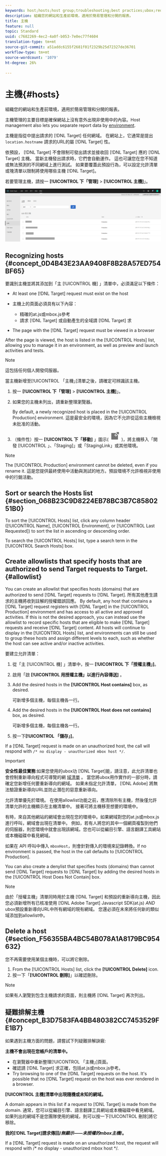 ```yaml
---
keywords: host;hosts;host group;troubleshooting;best practices;ubox;redirects;redirect;whitelist;allowlist;blacklist;blocklist
description: 組織您的網站和生產前環境，適用於簡易管理和分開的報表。
title: 主機
feature: null
topic: Standard
uuid: c7682269-4ec2-4a0f-b053-7e0ec77f4604
translation-type: tm+mt
source-git-commit: a51addc6155f2681f01f2329b25d72327de36701
workflow-type: tm+mt
source-wordcount: '1079'
ht-degree: 26%

---
```



# 主機{#hosts}

組織您的網站和生產前環境，適用於簡易管理和分開的報表。

主機管理的主要目標是確保網站上沒有意外出現非使用中的內容。Host management also lets you separate report data by [environment](/help/administrating-target/environments.md).

主機是指從中提出請求的 [!DNL Target] 任何網域。 在網站上，它通常是提出 `location.hostname` 請求的URL的屬 [!DNL Target] 性。

依預設， [!DNL Target] 不會限制可發出請求並接收回 [!DNL Target] 應的 [!DNL Target] 主機。 當新主機發出請求時，它們會自動運作。 這也可讓您在您不知道或無法預測的不同網域上進行測試。 如果要覆蓋此預設行為，可以設定允許清單或塊清單以限制將使用哪些主機 [!DNL Target]。

若要管理主機，請按一 **[!UICONTROL 下「管理]** > **[!UICONTROL 主機]**」。

![](assets/hosts_list.png)

## Recognizing hosts {#concept_0D4B43E23AA9408F8B28A57ED754BF65}

要識別主機並將其添加到「主 [!UICONTROL 機] 」清單中，必須滿足以下條件：

* At least one [!DNL Target] request must exist on the host
* 主機上的頁面必須具有以下內容：

   * 精確的at.js或mbox.js參考
   * 請求 [!DNL Target] 或自動產生的全域請 [!DNL Target] 求

* The page with the [!DNL Target] request must be viewed in a browser

After the page is viewed, the host is listed in the [!UICONTROL Hosts] list, allowing you to manage it in an environment, as well as preview and launch activities and tests.

>[!NOTE]
>
>這包括任何個人開發伺服器。

當主機新增至[!UICONTROL 「主機」]清單之後，請確定可辨識該主機。

1. 按一 **[!UICONTROL 下「管理]** > **[!UICONTROL 主機]**」。
1. 如果您的主機未列出，請重新整理瀏覽器。

   By default, a newly recognized host is placed in the [!UICONTROL Production] environment. 這是最安全的環境，因為它不允許從這些主機檢視未批准的活動。

1. （條件性）按一 **[!UICONTROL 下「移動]** 」圖示( ![移動圖示](/help/administrating-target/assets/icon-move.png) )，將主機移入「開發 [!UICONTROL 」、「Staging]」或「StagingLink」或其他環境。

>[!NOTE]
>
>The [!UICONTROL Production] environment cannot be deleted, even if you rename it. 這是您提供最終使用中活動與測試的地方。預設環境不允許檢視非使用中的行銷活動。

## Sort or search the Hosts list {#section_068B23C9D8224EB78BC3B7C8580251B0}

To sort the [!UICONTROL Hosts] list, click any column header ([!UICONTROL Name], [!UICONTROL Environment], or [!UICONTROL Last Requested]) to sort the list in ascending or descending order.

To search the [!UICONTROL Hosts] list, type a search term in the [!UICONTROL Search Hosts] box.

## Create allowlists that specify hosts that are authorized to send Target requests to Target. {#allowlist}

You can create an allowlist that specifies hosts (domains) that are authorized to send [!DNL Target] requests to [!DNL Target]. 所有其他產生請求的主機將收到註解的授權錯誤回應。 By default, any host that contains a [!DNL Target] request registers with [!DNL Target] in the [!UICONTROL Production] environment and has access to all active and approved activities. If this is not the desired approach, you can instead use the allowlist to record specific hosts that are eligible to make [!DNL Target] requests and receive [!DNL Target] content. All hosts will continue to display in the [!UICONTROL Hosts] list, and environments can still be used to group these hosts and assign different levels to each, such as whether the host can see active and/or inactive activities.

要建立允許清單：

1. 從「主 [!UICONTROL 機] 」清單中，按一 **[!UICONTROL 下「授權主機」]**。
1. 啟用「啟 **[!UICONTROL 用授權主機」以進行內容傳送]** 。
1. Add the desired hosts in the **[!UICONTROL Host contains]** box, as desired.

   可新增多個主機，每個主機各一行。

1. Add the desired hosts in the **[!UICONTROL Host does not contains]** box, as desired.

   可新增多個主機，每個主機各一行。

1. 按一下&#x200B;**[!UICONTROL 「儲存」]**。

If a [!DNL Target] request is made on an unauthorized host, the call will respond with `/* no display - unauthorized mbox host */`.

>[!IMPORTANT]
>
>**安全性最佳實務**:如果您使用的ubox功 [!DNL Target]能，請注意，此允許清單也會控制重新導向程式可導覽的網 [域清單](/help/c-implementing-target/c-non-javascript-based-implementation/working-with-redirectors.md) 。 當您將ubox用作實作的一部分時，請確定您新增任何要重新導向的網域。 如果未指定允許清單， [!DNL Adobe] 將無法驗證重新導向URL並防止潛在的惡意重新導向。
>
>允許清單優先於環境。 在使用allowlist功能之前，應清除所有主機，然後僅允許清單允許的主機顯示在主機清單中。 接著可將主機移至想要的環境中。

有時，來自其他網站的網域會出現在您的環境中。如果網域對您的at.js或mbox.js進行呼叫，網域會出現在清單中。 例如，若有人將您的其中一個網頁複製到他們的伺服器，則您環境中就會出現該網域。您也可以從編目引擎、語言翻譯工具網站或本機磁碟中看見網域。

如果在 API 呼叫中傳入 `mboxHost`，則會針對傳入的環境來記錄轉換。If no environment is passed, the host in the call defaults to [!UICONTROL Production].

You can also create a denylist that specifies hosts (domains) than cannot send [!DNL Target] requests to [!DNL Target] by adding the desired hosts in the [!UICONTROL Host Does Not Contain] box.

>[!NOTE]
>
>由於「授權主機」清單同時用於主機 [!DNL Target] 和預設的重新導向主機，因此您必須新增所有已核准使用 [!DNL Adobe Target] Javascript SDK(at.js) *AND* ubox預設重新導向URL中所有網域的現有網域。 您還必須在未來將任何新的類似域添加到allowlist中。

## Delete a host {#section_F56355BA4BC54B078A1A8179BC954632}

您不再需要使用某個主機時，可以將它刪除。

1. From the [!UICONTROL Hosts] list, click the **[!UICONTROL Delete]** icon.
1. 按一下「**[!UICONTROL 刪除]**」以確認刪除。

>[!NOTE]
>
>如果有人瀏覽到包含主機請求的頁面，則主機將 [!DNL Target] 再次列出。

## 疑難排解主機 {#concept_B3D7583FA4BB480382CC7453529FE1B7}

如果遇到主機方面的問題，請嘗試下列疑難排解訣竅:

**主機不會出現在您帳戶的清單中。**

* 在瀏覽器中重新整理[!UICONTROL 「主機」]頁面。
* 確認請 [!DNL Target] 求正確，包括at.js或mbox.js參考。
* Try browsing to one of the [!DNL Target] requests on the host. It&#39;s possible that no [!DNL Target] request on the host was ever rendered in a browser.

**[!UICONTROL 主機]清單中出現隨機或未知的網域。**

A domain appears in this list if a request to [!DNL Target] is made from the domain. 通常，您可以從編目引擎、語言翻譯工具網站或本機磁碟中看見網域。如果列出的網域不是您團隊使用的網域，則可以按一下[!UICONTROL 刪除]將它移除。

**我的[!DNL Target]請求傳回/*無顯示——未授權的mbox主機*/。**

If a [!DNL Target] request is made on an unauthorized host, the request will respond with /* no display - unauthorized mbox host */.
